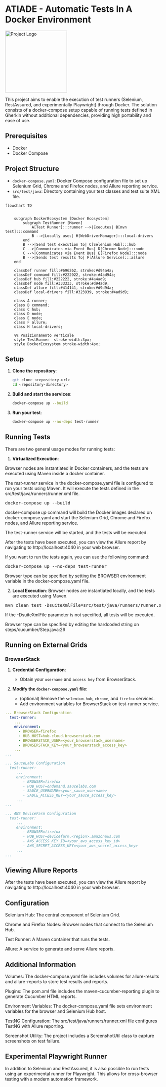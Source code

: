 # ATIADE - Automatic Tests In A Docker Environment
<img src="./src/test/resources/images/logo.png" alt="Project Logo" width="200"/>

This project aims to enable the execution of test runners (Selenium, RestAssured, and experimentally Playwright) through Docker. The solution consists of a docker-compose setup capable of running tests defined in Gherkin without additional dependencies, providing high portability and ease of use.

## Prerequisites

- Docker
- Docker Compose


## Project Structure

- `docker-compose.yaml`: Docker Compose configuration file to set up Selenium Grid, Chrome and Firefox nodes, and Allure reporting service.
- `src/test/java`: Directory containing your test classes and test suite XML file.

```mermaid
flowchart TD


    subgraph DockerEcosystem [Docker Ecosystem]
        subgraph TestRunner [Maven]
            A[Test Runner]:::runner -->|Executes| B[mvn test]:::command
            B -->|Locally uses| H[WebDriverManager]:::local-drivers
        end
        B -->|Send test execution to| C[Selenium Hub]:::hub
        C -->|Communicates via Event Bus| D[Chrome Node]:::node
        C -->|Communicates via Event Bus| E[Firefox Node]:::node
        B -->|Sends test results To| F[Allure Service]:::allure
    end

    classDef runner fill:#696262, stroke:#d94a4a;
    classDef command fill:#222922, stroke:#4ad94a;
    classDef hub fill:#222222, stroke:#4a4ad9;
    classDef node fill:#333333, stroke:#d94ad9;
    classDef allure fill:#414141, stroke:#d9d94a;
    classDef local-drivers fill:#323939, stroke:#4ad9d9;

    class A runner;
    class B command;
    class C hub;
    class D node;
    class E node;
    class F allure;
    class H local-drivers;

    %% Posizionamento verticale
    style TestRunner  stroke-width:3px;
    style DockerEcosystem stroke-width:4px;

```
## Setup

1. **Clone the repository**:
   ```sh
   git clone <repository-url>
   cd <repository-directory>
   ```

2. **Build and start the services**:

    ```sh
    docker-compose up --build
    ```

3. **Run your test**:
    ```sh
    docker-compose up --no-deps test-runner
    ```


## Running Tests
There are two general usage modes for running tests:
1. **Virtualized Execution**:

Browser nodes are instantiated in Docker containers, and the tests are executed using Maven inside a docker container.

The *test-runner* service in the docker-compose.yaml file is configured to run your tests using Maven. It will execute the tests defined in the src/test/java/runners/runner.xml file.
<pre>docker-compose up --build </pre>

docker-compose *up* command will build the Docker images declared on docker-compose.yaml and start the Selenium Grid, Chrome and Firefox nodes, and Allure reporting service. 

The test-runner service will be started, and the tests will be executed.

After the tests have been executed, you can view the Allure report by navigating to http://localhost:4040 in your web browser.

If you want to run the tests again, you can use the following command:
<pre>docker-compose up --no-deps test-runner </pre>

Browser type can be specified by setting the BROWSER environment variable in the docker-compose.yaml file.



2. **Local Execution**:
Browser nodes are instantiated locally, and the tests are executed using Maven.
<pre>mvn clean test -DsuiteXmlFile=src/test/java/runners/runner.xml </pre> 

If the -DsuiteXmlFile parameter is not specified, all tests will be executed.

Browser type can be specified by editing the hardcoded string on steps/cucumber/Step.java:26


## Running on External Grids

### BrowserStack

1. **Credential Configuration**:
   - Obtain your `username` and `access key` from BrowserStack.

2. **Modify the `docker-compose.yaml` file**:
   - (optional) Remove the `selenium-hub`, `chrome`, and `firefox` services.
   - Add environment variables for BrowserStack on test-runner service.

```yaml
... BrowserStack Configuration
  test-runner:
    ...
    environment:
      - BROWSER=firefox
      - HUB_HOST=hub-cloud.browserstack.com
      - BROWSERSTACK_USER=<your_browserstack_username>
      - BROWSERSTACK_KEY=<your_browserstack_access_key>
    ...
...

... SauceLabs Configuration
  test-runner:
     ...
     environment:
        - BROWSER=firefox
        - HUB_HOST=ondemand.saucelabs.com
        - SAUCE_USERNAME=<your_sauce_username>
        - SAUCE_ACCESS_KEY=<your_sauce_access_key>
     ...
...

... AWS DeviceFarm Configuration
  test-runner:
     ...
     environment:
        - BROWSER=firefox
        - HUB_HOST=devicefarm.<region>.amazonaws.com
        - AWS_ACCESS_KEY_ID=<your_aws_access_key_id>
        - AWS_SECRET_ACCESS_KEY=<your_aws_secret_access_key>
     ...
...
```

## Viewing Allure Reports
After the tests have been executed, you can view the Allure report by navigating to http://localhost:4040 in your web browser.


## Configuration
Selenium Hub: The central component of Selenium Grid.

Chrome and Firefox Nodes: Browser nodes that connect to the Selenium Hub.

Test Runner: A Maven container that runs the tests.

Allure: A service to generate and serve Allure reports.

## Additional Information

Volumes: The docker-compose.yaml file includes volumes for allure-results and allure-reports to store test results and reports.

Plugins: The pom.xml file includes the maven-cucumber-reporting plugin to generate Cucumber HTML reports.

Environment Variables: The docker-compose.yaml file sets environment variables for the browser and Selenium Hub host.

TestNG Configuration: The src/test/java/runners/runner.xml file configures TestNG with Allure reporting.

Screenshot Utility: The project includes a ScreenshotUtil class to capture screenshots on test failure.

## Experimental Playwright Runner
In addition to Selenium and RestAssured, it is also possible to run tests using an experimental runner for Playwright. This allows for cross-browser testing with a modern automation framework.

